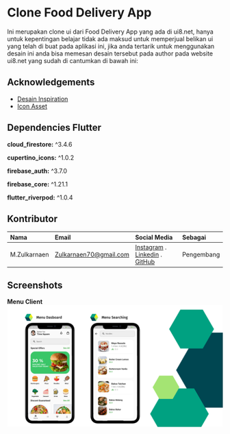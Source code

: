 
# Clone Food Delivery App 
Ini merupakan clone ui dari Food Delivery App yang ada di ui8.net, hanya untuk kepentingan belajar tidak ada maksud untuk memperjual belikan ui yang telah di buat pada aplikasi ini, jika anda tertarik untuk menggunakan desain ini anda bisa memesan desain tersebut pada author pada website ui8.net yang sudah di cantumkan di bawah ini:

## Acknowledgements

 - [Desain Inspiration](https://ui8.net/munirsr/products/foodu)
 - [Icon Asset](https://www.flaticon.com/)


## Dependencies Flutter 

**cloud_firestore:** ^3.4.6

**cupertino_icons:** ^1.0.2

**firebase_auth:** ^3.7.0

**firebase_core:** ^1.21.1

**flutter_riverpod:** ^1.0.4


## Kontributor
 
| Nama | Email    | Social Media  | Sebagai  |
:---   | :--- | :--- | :--- |
M.Zulkarnaen|Zulkarnaen70@gmail.com|[Instagram](https://www.instagram.com/zulkarnaimz/) . [Linkedin](http://www.linkedin.com/in/zulkarnaen137) . [GitHub](https://github.com/magerngulik) |Pengembang


## Screenshots
**Menu Client**
![alt text](https://github.com/magerngulik/Clone-Food-Delivery-App/blob/main/assets/screenshot/presentation.png)
